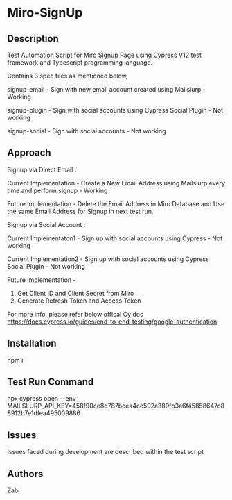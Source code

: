 # Miro-SignUp

## Description
Test Automation Script for Miro Signup Page using Cypress V12 test framework and Typescript programming language.

Contains 3 spec files as mentioned below,

signup-email - Sign with new email account created using Mailslurp - Working

signup-plugin - Sign with social accounts using Cypress Social Plugin - Not working

signup-social - Sign with social accounts - Not working

## Approach

Signup via Direct Email :

Current Implementation - Create a New Email Address using Mailslurp every time and perform signup - Working

Future Implementation - Delete the Email Address in Miro Database and Use the same Email Address for Signup in next test run.


Signup via Social Account :

Current Implementaton1 - Sign up with social accounts using Cypress - Not working

Current Implementation2 - Sign up with social accounts using Cypress Social Plugin - Not working

Future Implementation - 
1. Get Client ID and Client Secret from Miro
2. Generate Refresh Token and Access Token

For more info, please refer below offical Cy doc
https://docs.cypress.io/guides/end-to-end-testing/google-authentication


## Installation
npm i

## Test Run Command
npx cypress open --env MAILSLURP_API_KEY=458f90ce8d787bcea4ce592a389fb3a6f45858647c88912b7e1dfea495009886

## Issues
Issues faced during development are described within the test script 

## Authors
Zabi

